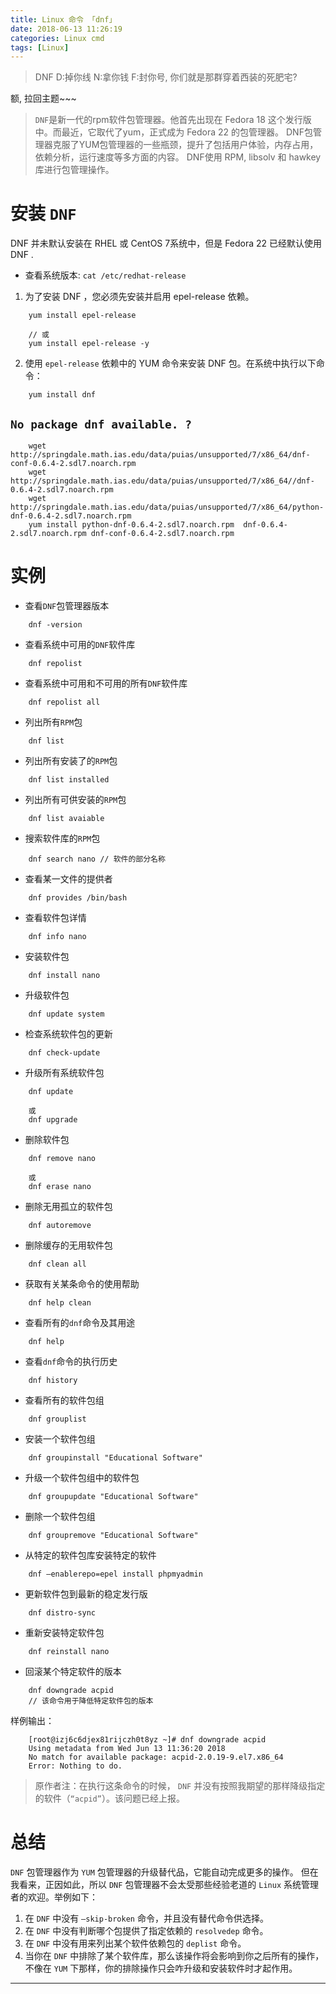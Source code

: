 ```yaml
---
title: Linux 命令 「dnf」
date: 2018-06-13 11:26:19
categories: Linux cmd
tags: [Linux]
---
```


> DNF D:掉你线 N:拿你钱 F:封你号, 你们就是那群穿着西装的死肥宅? 

额, 拉回主题~~~

> `DNF`是新一代的rpm软件包管理器。他首先出现在 Fedora 18 这个发行版中。而最近，它取代了yum，正式成为 Fedora 22 的包管理器。
DNF包管理器克服了YUM包管理器的一些瓶颈，提升了包括用户体验，内存占用，依赖分析，运行速度等多方面的内容。
DNF使用 RPM, libsolv 和 hawkey 库进行包管理操作。

<!-- more -->

# 安装 `DNF`

DNF 并未默认安装在 RHEL 或 CentOS 7系统中，但是 Fedora 22 已经默认使用 DNF .

- 查看系统版本: `cat /etc/redhat-release`

1. 为了安装 DNF ，您必须先安装并启用 epel-release 依赖。

```
    yum install epel-release
    
    // 或
    yum install epel-release -y
```

2. 使用 `epel-release` 依赖中的 YUM 命令来安装 DNF 包。在系统中执行以下命令：

```
    yum install dnf
```

## `No package dnf available. ?`

```
    wget http://springdale.math.ias.edu/data/puias/unsupported/7/x86_64/dnf-conf-0.6.4-2.sdl7.noarch.rpm
    wget http://springdale.math.ias.edu/data/puias/unsupported/7/x86_64//dnf-0.6.4-2.sdl7.noarch.rpm
    wget http://springdale.math.ias.edu/data/puias/unsupported/7/x86_64/python-dnf-0.6.4-2.sdl7.noarch.rpm
    yum install python-dnf-0.6.4-2.sdl7.noarch.rpm  dnf-0.6.4-2.sdl7.noarch.rpm dnf-conf-0.6.4-2.sdl7.noarch.rpm
```

# 实例

- 查看`DNF`包管理器版本

```
    dnf -version
```

- 查看系统中可用的`DNF`软件库

```
    dnf repolist
```

- 查看系统中可用和不可用的所有`DNF`软件库

```
    dnf repolist all
```

- 列出所有`RPM`包

```
    dnf list
```

- 列出所有安装了的`RPM`包

```
    dnf list installed
```

- 列出所有可供安装的`RPM`包

```
    dnf list avaiable
```

- 搜索软件库的`RPM`包

```
    dnf search nano // 软件的部分名称
```

- 查看某一文件的提供者

```
    dnf provides /bin/bash
```

- 查看软件包详情

```
    dnf info nano
```

- 安装软件包

```
    dnf install nano
```

- 升级软件包

```
    dnf update system
```

- 检查系统软件包的更新

```
    dnf check-update
```

- 升级所有系统软件包

```
    dnf update
    
    或
    dnf upgrade
```

- 删除软件包

```
    dnf remove nano
    
    或
    dnf erase nano
```

- 删除无用孤立的软件包

```
    dnf autoremove
```

- 删除缓存的无用软件包

```
    dnf clean all
```

- 获取有关某条命令的使用帮助

```
    dnf help clean
```

- 查看所有的`dnf`命令及其用途

```
    dnf help
```

- 查看`dnf`命令的执行历史

```
    dnf history
```

- 查看所有的软件包组

```
    dnf grouplist
```

- 安装一个软件包组

```
    dnf groupinstall "Educational Software"
```

- 升级一个软件包组中的软件包

```
    dnf groupupdate "Educational Software"
```

- 删除一个软件包组

```
    dnf groupremove "Educational Software"
```

- 从特定的软件包库安装特定的软件

```
    dnf –enablerepo=epel install phpmyadmin
```

- 更新软件包到最新的稳定发行版

```
    dnf distro-sync
```

- 重新安装特定软件包

```
    dnf reinstall nano
```

- 回滚某个特定软件的版本

```
    dnf downgrade acpid
    // 该命令用于降低特定软件包的版本
```

样例输出：

```
    [root@izj6c6djex81rijczh0t8yz ~]# dnf downgrade acpid
    Using metadata from Wed Jun 13 11:36:20 2018
    No match for available package: acpid-2.0.19-9.el7.x86_64
    Error: Nothing to do.
```

> 原作者注：在执行这条命令的时候， `DNF` 并没有按照我期望的那样降级指定的软件（`“acpid”`）。该问题已经上报。

# 总结

`DNF` 包管理器作为 `YUM` 包管理器的升级替代品，它能自动完成更多的操作。
但在我看来，正因如此，所以 `DNF` 包管理器不会太受那些经验老道的 `Linux` 系统管理者的欢迎。举例如下：

1. 在 `DNF` 中没有 `–skip-broken` 命令，并且没有替代命令供选择。
2. 在 `DNF` 中没有判断哪个包提供了指定依赖的 `resolvedep` 命令。
3. 在 `DNF` 中没有用来列出某个软件依赖包的 `deplist` 命令。
4. 当你在 `DNF` 中排除了某个软件库，那么该操作将会影响到你之后所有的操作，
不像在 `YUM` 下那样，你的排除操作只会咋升级和安装软件时才起作用。

****
